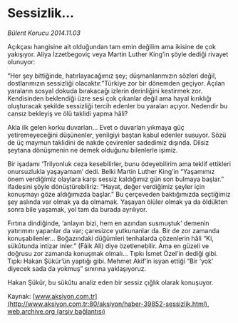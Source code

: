 # Sessizlik...

*Bülent Korucu 2014.11.03*

<div class="pNewsDetailMainContent" itemprop="articleBody">
 <p>
  Açıkçası hangisine ait olduğundan tam emin değilim ama ikisine de çok yakışıyor. Aliya İzzetbegoviç veya Martin Luther King’in şöyle dediği rivayet olunuyor:
 </p>
 <p>
  “Her şey bittiğinde, hatırlayacağımız şey; düşmanlarımızın sözleri değil, dostlarımızın sessizliği olacaktır.”Türkiye zor bir dönemden geçiyor. Açılan yaraların sosyal dokuda bırakacağı izlerin derinliğini kestirmek zor. Kendisinden beklendiği üzre sesi çok çıkanlar değil ama hayal kırıklığı oluşturacak şekilde sessizliği tercih edenler bu yaraları açıyor. Nedendir bu cansız bekleyiş ve ölü taklidi yapma hâli?
 </p>
 <p>
  Akla ilk gelen korku duvarları… Evet o duvarları yıkmaya güç yetiremeyeceğini düşünenler, yenilgiyi baştan kabul edenler susuyor. Sözü de üç maymun taklidini de nakde çevirenler sadedimiz dışında. Dilsiz şeytana dönüşmenin ne demek olduğunu bilenlerle işimiz.
 </p>
 <p>
  Bir işadamı ‘Trilyonluk ceza kesebilirler, bunu ödeyebilirim ama teklif ettikleri onursuzlukla yaşayamam’ dedi. Belki Martin Luther King’in “Yaşamımız önem verdiğimiz olaylara karşı sessiz kaldığımız gün son bulmaya başlar.” ifadesini şöyle dönüştürebiliriz: “Hayat, değer verdiğimiz şeyler için konuşmayı göze aldığımızda başlar.” Bu çerçeveden baktığımızda seçtiğimiz şey aslında var olmak ya da olmamak. Yaşayan ölüler olmak ya da öldükten sonra bile yaşamak, yol tam da burada ayrılıyor.
 </p>
 <p>
  Fırtına dindiğinde, ‘anlayın bizi, hem en azından susmuştuk’ demenin yatırımını yapanlar da var; çaresizce yutkunanlar da. Bir de zor zamanda konuşabilenler… Boğazındaki düğümleri tenhalarda çözenlerin hâli “Ki, sükûtunda intizar inler.” (Fâik Ali) diye özetlenebilir. Ama en güzeli ve doğrusu zor zamanda konuşmak olmalı… Tıpkı İsmet Özel’in dediği gibi. Tıpkı Hakan Şükür’ün yaptığı gibi. Mehmet Akif’in isyan ettiği “Bir ‘yok’ diyecek sada da yokmuş” sınırına yaklaşıyoruz.
 </p>
 <p>
  Hakan Şükür, bu sükûtu analiz eden bir sessiz çığlık olarak konuşuyor.
 </p>
</div>


Kaynak: [www.aksiyon.com.tr](http://www.aksiyon.com.tr:80/aksiyon/haber-39852-sessizlik.html), [web.archive.org (arşiv bağlantısı)](http://web.archive.org/web/20141120070735/http://www.aksiyon.com.tr:80/aksiyon/haber-39852-sessizlik.html)
